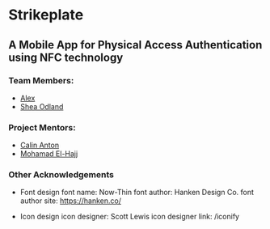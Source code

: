 # Strikeplate

## A Mobile App for Physical Access Authentication using NFC technology

### Team Members:
- [Alex](https://gitlab.com/awworthy)
- [Shea Odland](https://gitlab.com/odlands)

### Project Mentors:
- [Calin Anton](https://www.macewan.ca/wcm/SchoolsFaculties/ArtsScience/Programs/BachelorofScience/Disciplines/ComputerScience/ANTONC)
- [Mohamad El-Hajj](https://www.macewan.ca/wcm/SchoolsFaculties/ArtsScience/Programs/BachelorofScience/Disciplines/ComputerScience/ELHAJJM)

### Other Acknowledgements
- Font design
font name: Now-Thin
font author: Hanken Design Co.
font author site: https://hanken.co/

- Icon design
icon designer: Scott Lewis
icon designer link: /iconify

